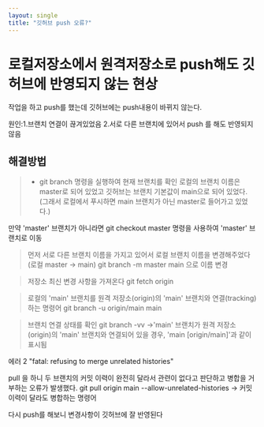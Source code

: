 ```yaml
---
layout: single
title: "깃허브 push 오류?"
---
```


# 로컬저장소에서 원격저장소로 push해도 깃허브에 반영되지 않는 현상
작업을 하고 push를 했는데 깃허브에는 push내용이 바뀌지 않는다.

원인:1.브랜치 연결이 끊겨있었음 2.서로 다른 브랜치에 있어서 push 를 해도 반영되지 않음

## 해결방법

> - git branch 명령을 실행하여 현재 브랜치를 확인
로컬의 브랜치 이름은 master로 되어 있었고 깃허브는 브랜치 기본값이 main으로 되어 있었다. (그래서 로컬에서 푸시하면 main 브랜치가 아닌 master로 들어가고 있었다.)

 만약 'master' 브랜치가 아니라면 git checkout master 명령을 사용하여 'master' 브랜치로 이동

> 먼저 서로 다른 브랜치 이름을 가지고 있어서 로컬 브랜치 이름을 변경해주었다 (로컬 master -> main)
git branch -m master main  으로 이름 변경

>저장소 최신 변경 사항을 가져온다
git fetch origin

>로컬의 'main' 브랜치를 원격 저장소(origin)의 'main' 브랜치와 연결(tracking)하는 명령어
git branch -u origin/main main

>브랜치 연결 상태를 확인 
git branch -vv ->'main' 브랜치가 원격 저장소(origin)의 'main' 브랜치와 연결되어 있을 경우, 'main [origin/main]'과 같이 표시됨

에러 2
"fatal: refusing to merge unrelated histories"

pull 을 하니 두 브랜치의 커밋 이력이 완전히 달라서 관련이 없다고 판단하고 병합을 거부하는 오류가 발생했다.
git pull origin main --allow-unrelated-histories -> 커밋 이력이 달라도 병합하는 명령어

다시 push를 해보니 변경사항이 깃허브에 잘 반영된다